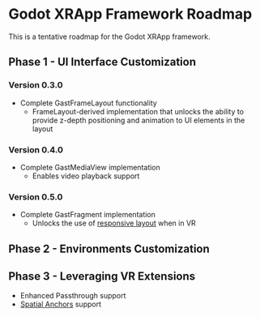 # Godot XRApp Framework Roadmap

This is a tentative roadmap for the Godot XRApp framework.

## Phase 1 - UI Interface Customization
### Version 0.3.0
- Complete GastFrameLayout functionality
    - FrameLayout-derived implementation that unlocks the ability to provide z-depth positioning
      and animation to UI elements in the layout

### Version 0.4.0
- Complete GastMediaView implementation
    - Enables video playback support

### Version 0.5.0
- Complete GastFragment implementation
    - Unlocks the use of [responsive layout](https://developer.android.com/guide/topics/large-screens/migrate-to-responsive-layouts) when in VR

## Phase 2 - Environments Customization

## Phase 3 - Leveraging VR Extensions
- Enhanced Passthrough support
- [Spatial Anchors](https://developer.oculus.com/experimental/spatial-anchors-overview/) support

